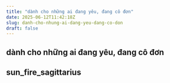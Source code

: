 ```yaml
---
title: "dành cho những ai đang yêu, đang cô đơn"
date: 2025-06-12T11:42:18Z
slug: danh-cho-nhung-ai-dang-yeu-dang-co-don
draft: false
---
```


## dành cho những ai đang yêu, đang cô đơn

## sun_fire_sagittarius

